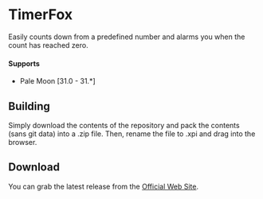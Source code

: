 # TimerFox
Easily counts down from a predefined number and alarms you when the count has reached zero.

#### Supports
 * Pale Moon [31.0 - 31.*]

## Building
Simply download the contents of the repository and pack the contents (sans git data) into a .zip file. Then, rename the file to .xpi and drag into the browser.

## Download
You can grab the latest release from the [Official Web Site](//realityripple.com/Software/XUL/TimerFox/).
